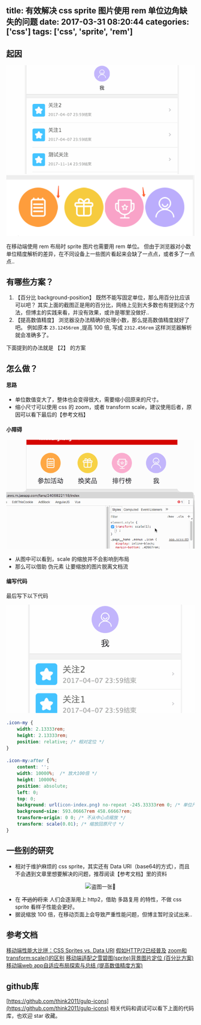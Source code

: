 title: 有效解决 css sprite 图片使用 rem 单位边角缺失的问题
date: 2017-03-31 08:20:44
categories: ['css']
tags: ['css', 'sprite', 'rem']
---

## 起因
<center>

![](/images/css-sprite-1.gif)
![](/images/css-sprite-1_1.png)

</center> 

在移动端使用 rem 布局时 sprite 图片也需要用 rem 单位。
但由于浏览器对小数单位精度解析的差异，在不同设备上一些图片看起来会缺了一点点，或者多了一点点..

## 有哪些方案？

1. 【百分比 background-position】
    既然不能写固定单位，那么用百分比应该可以吧？
    其实上面的截图正是用的百分比，网络上见到大多数也有提到这个方法，但博主的实践来看，并没有效果，或许是哪里没做好..
2. 【提高数值精度】
    浏览器没办法精确的处理小数，那么提高数值精度就好了吧。
    例如原本 `23.12456rem` ,提高 100 倍, 写成 `2312.456rem` 这样浏览器解析就会准确多了。

<!-- more -->

下面提到的办法就是 【2】 的方案


## 怎么做？

#### 思路
* 单位数值变大了，整体也会变得很大，需要缩小回原来的尺寸。
* 缩小尺寸可以使用 css 的 zoom，或者 transform scale，建议使用后者，原因可以看下最后的【参考文档】

#### 小障碍

<center>

![](/images/css-sprite-3.gif)

</center>

* 从图中可以看到，scale 的缩放并不会影响到布局
* 那么可以借助 伪元素 让要缩放的图片脱离文档流

#### 编写代码

最后写下以下代码
<center>

![](/images/css-sprite-2.gif)

</center>

```css
.icon-my {
    width: 2.13333rem;
    height: 2.13333rem;
    position: relative; /* 相对定位 */
}

.icon-my:after {
    content: '';
    width: 10000%;  /* 放大100倍 */
    height: 10000%;
    position: absolute; 
    left: 0;
    top: 0;
    background: url(icon-index.png) no-repeat -245.33333rem 0; /* 单位尺寸放大100倍 */
    background-size: 593.06667rem 458.66667rem;
    transform-origin: 0 0; /* 不从中心点缩放 */
    transform: scale(0.01); /* 缩放回原尺寸 */
}
```

## 一些别的研究

* 相对于维护麻烦的 css sprite，其实还有 Data URI（base64的方式），而且不会遇到文章里想要解决的问题，推荐阅读【参考文档】里的资料

<center>

![盗图一张🐶](https://img.aotu.io/FqFshsS87Z4RBBjVkGA80JkxMD1j)

</center>

* 在 ~~不远的将来~~ 人们会逐渐用上 http2，借助 多路复用 的特性，不做 css sprite 看样子性能会更好。
* 据说缩放 100 倍，在移动页面上会导致严重性能问题，但博主暂时没试出来..

## 参考文档

[移动端性能大比拼：CSS Sprites vs. Data URI](http://www.csdn.net/article/2013-09-13/2816925-CSS-Sprites-vs.-Data-URIs:-Which-is-Faster-on-Mobile)
[假如HTTP/2已经普及](https://aotu.io/notes/2016/06/14/http2/)
[zoom和transform:scale()的区别](http://www.cnblogs.com/Hchun/p/5291400.html)
[移动端适配之雪碧图(sprite)背景图片定位 (百分比方案)](http://www.jianshu.com/p/d3b19968a4c2)
[移动端web app自适应布局探索与总结 (提高数值精度方案)](https://segmentfault.com/a/1190000003931773)


## github库

[https://github.com/think2011/gulp-icons](https://github.com/think2011/gulp-icons)
相关代码和调试可以看下上面的代码库，也欢迎 star 收藏。